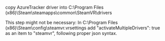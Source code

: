 

copy AzureTracker driver into 
C:\Program Files (x86)\Steam\steamapps\common\SteamVR\drivers


This step might not be necessary:
In C:\Program Files (x86)\Steam\config\steamvr.vrsettings add
"activateMultipleDrivers": true
as an item to "steamvr", following proper json syntax.